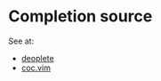 Completion source
==================

See at:
- [deoplete](https://github.com/Shougo/deoplete.nvim/wiki/Completion-Sources)
- [coc.vim](https://github.com/neoclide/coc.nvim/wiki/Using-coc-extensions#implemented-coc-extensions)
